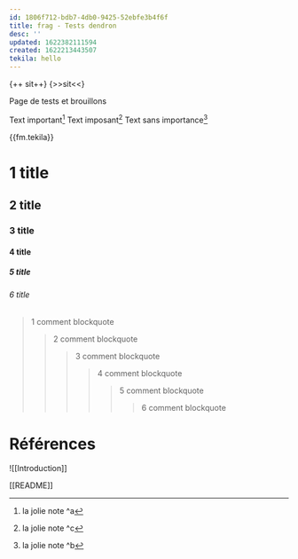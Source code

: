 ```yaml
---
id: 1806f712-bdb7-4db0-9425-52ebfe3b4f6f
title: frag - Tests dendron
desc: ''
updated: 1622382111594
created: 1622213443507
tekila: hello
---
```

{++ sit++}  <!--LOCAL_ONLY_LINE-->
{>>sit<<}  <!--LOCAL_ONLY_LINE-->

Page de tests
et brouillons

Text important[^a]
Text imposant[^c]
Text sans importance[^b]

[^a]: la jolie note ^a
[^c]: la jolie note ^c
[^b]: la jolie note ^b

{{fm.tekila}} 

#  1 title
##  2 title
###  3 title
####  4 title
#####  5 title
######  6 title

> 1 comment blockquote
>> 2 comment blockquote
>>> 3 comment blockquote
>>>> 4 comment blockquote
>>>>> 5 comment blockquote
>>>>>> 6 comment blockquote




# Références
![[Introduction]]

[[README]]
